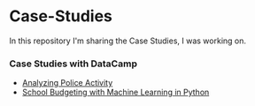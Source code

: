 # Case-Studies

In this repository I'm sharing the Case Studies, I was working on. 




### Case Studies with DataCamp
* [Analyzing Police Activity](https://github.com/dataqueenpend/Case-Studies/blob/main/Analyzing_Police_Activity_with_pandas.ipynb)
* [School Budgeting with Machine Learning in Python](https://github.com/dataqueenpend/Case-Studies/blob/main/Case_Study_School_Budgeting_with_Machine_Learning_in_Python.ipynb)
